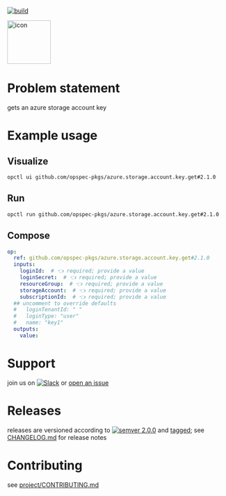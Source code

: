 [![build](https://github.com/opspec-pkgs/azure.storage.account.key.get/actions/workflows/build.yml/badge.svg)](https://github.com/opspec-pkgs/azure.storage.account.key.get/actions/workflows/build.yml)


<img src="icon.svg" alt="icon" height="100px">

# Problem statement

gets an azure storage account key

# Example usage

## Visualize

```shell
opctl ui github.com/opspec-pkgs/azure.storage.account.key.get#2.1.0
```

## Run

```
opctl run github.com/opspec-pkgs/azure.storage.account.key.get#2.1.0
```

## Compose

```yaml
op:
  ref: github.com/opspec-pkgs/azure.storage.account.key.get#2.1.0
  inputs:
    loginId:  # 👈 required; provide a value
    loginSecret:  # 👈 required; provide a value
    resourceGroup:  # 👈 required; provide a value
    storageAccount:  # 👈 required; provide a value
    subscriptionId:  # 👈 required; provide a value
  ## uncomment to override defaults
  #   loginTenantId: " "
  #   loginType: "user"
  #   name: "key1"
  outputs:
    value:
```

# Support

join us on
[![Slack](https://img.shields.io/badge/slack-opctl-E01563.svg)](https://join.slack.com/t/opctl/shared_invite/zt-51zodvjn-Ul_UXfkhqYLWZPQTvNPp5w)
or
[open an issue](https://github.com/opspec-pkgs/azure.storage.account.key.get/issues)

# Releases

releases are versioned according to
[![semver 2.0.0](https://img.shields.io/badge/semver-2.0.0-brightgreen.svg)](http://semver.org/spec/v2.0.0.html)
and [tagged](https://git-scm.com/book/en/v2/Git-Basics-Tagging); see
[CHANGELOG.md](CHANGELOG.md) for release notes

# Contributing

see
[project/CONTRIBUTING.md](https://github.com/opspec-pkgs/project/blob/main/CONTRIBUTING.md)
